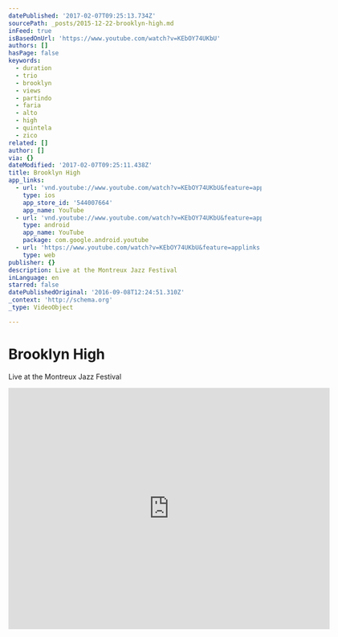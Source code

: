 ```yaml
---
datePublished: '2017-02-07T09:25:13.734Z'
sourcePath: _posts/2015-12-22-brooklyn-high.md
inFeed: true
isBasedOnUrl: 'https://www.youtube.com/watch?v=KEbOY74UKbU'
authors: []
hasPage: false
keywords:
  - duration
  - trio
  - brooklyn
  - views
  - partindo
  - faria
  - alto
  - high
  - quintela
  - zico
related: []
author: []
via: {}
dateModified: '2017-02-07T09:25:11.438Z'
title: Brooklyn High
app_links:
  - url: 'vnd.youtube://www.youtube.com/watch?v=KEbOY74UKbU&feature=applinks'
    type: ios
    app_store_id: '544007664'
    app_name: YouTube
  - url: 'vnd.youtube://www.youtube.com/watch?v=KEbOY74UKbU&feature=applinks'
    type: android
    app_name: YouTube
    package: com.google.android.youtube
  - url: 'https://www.youtube.com/watch?v=KEbOY74UKbU&feature=applinks'
    type: web
publisher: {}
description: Live at the Montreux Jazz Festival
inLanguage: en
starred: false
datePublishedOriginal: '2016-09-08T12:24:51.310Z'
_context: 'http://schema.org'
_type: VideoObject

---
```

# Brooklyn High

Live at the Montreux Jazz Festival

<iframe src="https://cdn.embedly.com/widgets/media.html?src=https%3A%2F%2Fwww.youtube.com%2Fembed%2FKEbOY74UKbU%3Ffeature%3Doembed&amp;url=https%3A%2F%2Fwww.youtube.com%2Fwatch%3Fv%3DKEbOY74UKbU&amp;image=https%3A%2F%2Fi.ytimg.com%2Fvi%2FKEbOY74UKbU%2Fhqdefault.jpg&amp;key=b7d04c9b404c499eba89ee7072e1c4f7&amp;type=text%2Fhtml&amp;schema=youtube" width="640" height="480" scrolling="no" frameborder="0" allowfullscreen="allowfullscreen" style=""></iframe>